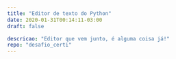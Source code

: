 ```yaml
---
title: "Editor de texto do Python"
date: 2020-01-31T00:14:11-03:00
draft: false

descricao: "Editor que vem junto, é alguma coisa já!"
repo: "desafio_certi"
---
```


